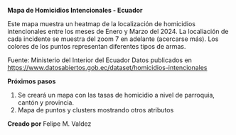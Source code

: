**Mapa de Homicidios Intencionales - Ecuador**
<p>Este mapa muestra un heatmap de la localización de homicidios intencionales entre los meses de Enero y Marzo del 2024.
La localiación de cada incidente se muestra del zoom 7 en adelante (acercarse más).
Los colores de los puntos representan diferentes tipos de armas.</p>

Fuente: Ministerio del Interior del Ecuador
Datos publicados en <a>https://www.datosabiertos.gob.ec/dataset/homicidios-intencionales</a>

**Próximos pasos**
<ol>
  <li>Se creará un mapa con las tasas de homicidio a nivel de parroquia, cantón y provincia.</li>
  <li>Mapa de puntos y clusters mostrando otros atributos</li>
</ol>

**Creado por**
Felipe M. Valdez

